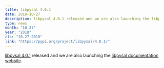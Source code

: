 ```yaml
---
title: libpysal 4.0.1
date: 2018-10-27
description: libpysal 4.0.1 released and we are also launching the libpysal documentation website.
type: news
month: "10.27"
year: "2018"
rls: "10.27.2018"
link: "https://pypi.org/project/libpysal/4.0.1/"
---
```


<a href="https://pypi.org/project/libpysal/4.0.1/">libpysal 4.0.1</a> released and we are also launching the <a href="https://libpysal.readthedocs.io/en/latest/ ">libpysal documentation website</a>.